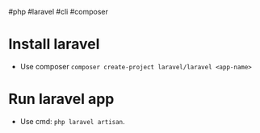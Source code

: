 #php #laravel #cli #composer  

# Install laravel
- Use composer `composer create-project laravel/laravel <app-name>`
# Run laravel app
- Use cmd: `php laravel artisan`.
